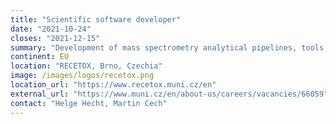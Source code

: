```yaml
---
title: "Scientific software developer"
date: "2021-10-24"
closes: "2021-12-15"
summary: "Development of mass spectrometry analytical pipelines, tools and workflows with Python, R, and Galaxy"
continent: EU
location: "RECETOX, Brno, Czechia"
image: /images/logos/recetox.png
location_url: "https://www.recetox.muni.cz/en"
external_url: "https://www.muni.cz/en/about-us/careers/vacancies/66059"
contact: "Helge Hecht, Martin Cech"
---
```

